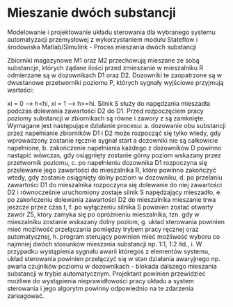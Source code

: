 # Mieszanie dwóch substancji

Modelowanie i projektowanie układu sterowania dla wybranego systemu automatyzacji przemysłowej z wykorzystaniem modułu Stateflow i środowiska Matlab/Simulink - Proces mieszania dwóch substancji

Zbiorniki magazynowe M1 oraz M2 przechowują mieszane ze sobą substancje, których żądane ilości przed zmieszanie w mieszalniku R odmierzane są w dozownikach D1 oraz D2. Dozowniki te zaopatrzone są w dwustanowe przetworniki poziomu P, których sygnały wyjściowe przyjmują wartości:

xi = 0 --> h<hi, 
xi = 1 --> h>=hi. 
Silnik S służy do napędzania mieszadła podczas dolewania zawartości D2 do D1. Przed rozpoczęciem pracy poziomy substancji w zbiornikach są równe i zawory z są zamknięte. Wymagane jest następujące działanie procesu: 
a. dozowanie obu substancji przez napełnianie zbiorników D1 i D2 może rozpocząć się tylko wtedy, gdy wprowadzony zostanie ręcznie sygnał start a dozowniki nie są całkowicie napełnione, 
b. zakończenie napełniania każdego z dozowników D powinno nastąpić wówczas, gdy osiągnięty zostanie górny poziom wskazany przez przetwornik poziomu, 
c. po napełnieniu dozownika D1 rozpoczyna się przelewanie jego zawartości do mieszalnika R, które powinno zakończyć wtedy, gdy zostanie osiągnięty dolny poziom w dozowniku, 
d. po przelaniu zawartości D1 do mieszalnika rozpoczyna się dolewanie do niej zawartości D2 i równocześnie uruchomiony zostaje silnik S napędzający mieszadło, 
e. po zakończeniu dolewania zawartości D2 do mieszalnika mieszanie trwa jeszcze przez czas t, 
f. po wyłączeniu silnika S powinien zostać otwarty zawór Z5, który zamyka się po opróżnieniu mieszalnika, tzn. gdy w mieszalniku zostanie wskazany dolny poziom, 
g. układ sterowania powinien mieć możliwość przełączania pomiędzy trybem pracy ręcznej oraz automatycznej, 
h. program sterujący powinien mieć możliwość wyboru co najmniej dwóch stosunków mieszania substancji np. 1:1, 1:2 itd., 
i. W przypadku wystąpienia sygnału awarii któregoś z elementów systemu, układ sterowania powinien przełączyć się w stan działania awaryjnego np. awaria czujników poziomu w dozownikach - blokada dalszego mieszania substancji w trybie automatycznym. Projektant powinien przewidzieć możliwe do wystąpienia nieprawidłowości pracy układu a system sterowania i jego algorytm powinny odpowiednio na te zdarzenia zareagować. 
